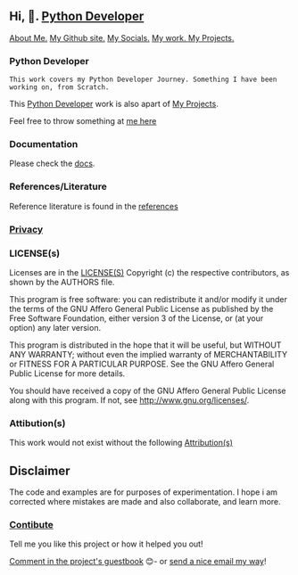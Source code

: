 ## Hi, 👋.  <a href="https://github.com/josephkb87/PythonDeveloper/tree/main)">Python Developer</a>

<div>
<a href="https://github.com/josephkb87/josephkb87">About Me.</a>
<a href="https://josephkb87.github.io">My Github site.</a>
<a href="https://linktr.ee/jungbasher87">My Socials.</a>
<a href="https://github.com/josephkb87?tab=repositories"> My work. </a>
<a href="https://github.com/josephkb87?tab=projects">My Projects.</a>
</div>

 ### Python Developer
``This work covers my Python Developer Journey. Something I have been working on, from Scratch.``

This [Python Developer](https://github.com/users/josephkb87/projects/11) work is also apart of [My Projects](https://github.com/josephkb87?tab=projects).

Feel free to throw something at [me here](https://github.com/josephkb87/)

### Documentation

Please check the [docs](https://github.com/josephkb87/PythonDeveloper/docs).

### References/Literature

Reference literature is found in the [references](https://github.com/josephkb87/PythonDeveloper/docs/references.md)


### [Privacy](https://github.com/josephkb87/PythonDeveloper/docs/privacy.md)

### LICENSE(s)

Licenses are in the [LICENSE(S)](https://github.com/josephkb87/PythonDeveloper/docs/LICENSE)
Copyright (c) the respective contributors, as shown by the AUTHORS file.

This program is free software: you can redistribute it and/or modify
it under the terms of the GNU Affero General Public License as published
by the Free Software Foundation, either version 3 of the License, or
(at your option) any later version.

This program is distributed in the hope that it will be useful,
but WITHOUT ANY WARRANTY; without even the implied warranty of
MERCHANTABILITY or FITNESS FOR A PARTICULAR PURPOSE.  See the
GNU Affero General Public License for more details.

You should have received a copy of the GNU Affero General Public License
along with this program.  If not, see <http://www.gnu.org/licenses/>.

### Attibution(s)
This work would not exist without the following [Attribution(s)](https://github.com/josephkb87/PythonDeveloper/docs/attributions.md)

## Disclaimer 

The code and examples are for purposes of experimentation.
I hope i am corrected where mistakes are made  and also collaborate, and learn more.

### [Contibute](https://github.com/josephkb87/PythonDeveloper/I)

<div>
Tell me you like this project or how it helped you out!

 [Comment in the project's guestbook](https://github.com/josephkb87/Matlab_Octave/issues/99) :blush:- or [send a nice email my way](mailto:kiyinijoseph@gmail.com)!
</div>
